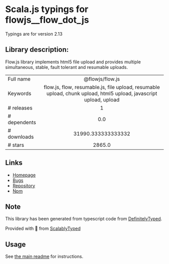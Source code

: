 
# Scala.js typings for flowjs__flow_dot_js

Typings are for version 2.13

## Library description:
Flow.js library implements html5 file upload and provides multiple simultaneous, stable, fault tolerant and resumable uploads.

|                    |                 |
| ------------------ | :-------------: |
| Full name          | @flowjs/flow.js |
| Keywords           | flow.js, flow, resumable.js, file upload, resumable upload, chunk upload, html5 upload, javascript upload, upload |
| # releases         | 1 |
| # dependents       | 0.0 |
| # downloads        | 31990.333333333332 |
| # stars            | 2865.0 |

## Links
- [Homepage](https://github.com/flowjs/flow.js#readme)
- [Bugs](https://github.com/flowjs/flow.js/issues)
- [Repository](https://github.com/flowjs/flow.js)
- [Npm](https://www.npmjs.com/package/%40flowjs%2Fflow.js)
    


## Note
This library has been generated from typescript code from [DefinitelyTyped](https://definitelytyped.org).

Provided with :purple_heart: from [ScalablyTyped](https://github.com/oyvindberg/ScalablyTyped)

## Usage
See [the main readme](../../readme.md) for instructions.


